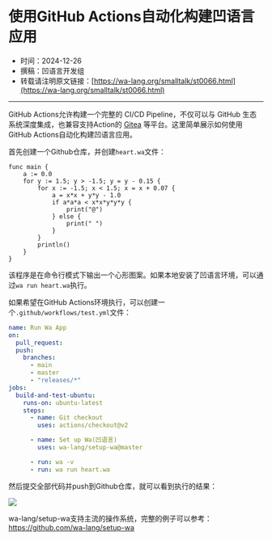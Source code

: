 # 使用GitHub Actions自动化构建凹语言应用

- 时间：2024-12-26
- 撰稿：凹语言开发组
- 转载请注明原文链接：[https://wa-lang.org/smalltalk/st0066.html](https://wa-lang.org/smalltalk/st0066.html)

---

GitHub Actions允许构建一个完整的 CI/CD Pipeline，不仅可以与 GitHub 生态系统深度集成，也兼容支持Action的 [Gitea](https://gitea.com/) 等平台。这里简单展示如何使用GitHub Actions自动化构建凹语言应用。

首先创建一个Github仓库，并创建`heart.wa`文件：

```wa
func main {
	a := 0.0
	for y := 1.5; y > -1.5; y = y - 0.15 {
		for x := -1.5; x < 1.5; x = x + 0.07 {
			a = x*x + y*y - 1.0
			if a*a*a < x*x*y*y*y {
				print("@")
			} else {
				print(" ")
			}
		}
		println()
	}
}
```

该程序是在命令行模式下输出一个心形图案。如果本地安装了凹语言环境，可以通过`wa run heart.wa`执行。

如果希望在GitHub Actions环境执行，可以创建一个`.github/workflows/test.yml`文件：

```yaml
name: Run Wa App
on:
  pull_request:
  push:
    branches:
      - main
      - master
      - "releases/*"
jobs:
  build-and-test-ubuntu:
    runs-on: ubuntu-latest
    steps:
      - name: Git checkout
        uses: actions/checkout@v2

      - name: Set up Wa(凹语言)
        uses: wa-lang/setup-wa@master

      - run: wa -v
      - run: wa run heart.wa
```

然后提交全部代码并push到Github仓库，就可以看到执行的结果：

![](/st0066-01.png)

wa-lang/setup-wa支持主流的操作系统，完整的例子可以参考：https://github.com/wa-lang/setup-wa

